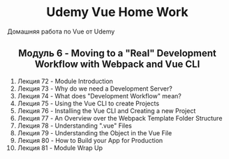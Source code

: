 <h1 align="center">Udemy Vue Home Work</h1>

Домашняя работа по Vue от Udemy

<h2 align="center">Модуль 6 - Moving to a "Real" Development Workflow with Webpack and Vue CLI</h2>

1. Лекция 72 - Module Introduction
2. Лекция 73 - Why do we need a Development Server?
3. Лекция 74 - What does "Development Workflow" mean?
4. Лекция 75 - Using the Vue CLI to create Projects
5. Лекция 76 - Installing the Vue CLI and Creating a new Project
6. Лекция 77 - An Overview over the Webpack Template Folder Structure
7. Лекция 78 - Understanding ".vue" Files
8. Лекция 79 - Understanding the Object in the Vue File
9. Лекция 80 - How to Build your App for Production
10. Лекция 81 - Module Wrap Up
